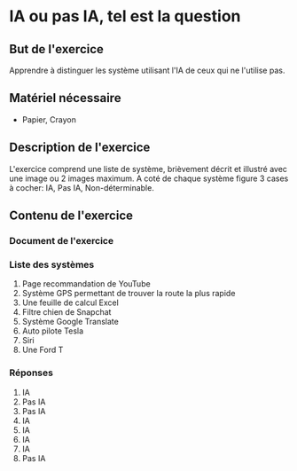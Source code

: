 # IA ou pas IA, tel est la question

## But de l'exercice

Apprendre à distinguer les système utilisant l'IA de ceux qui ne l'utilise pas.

## Matériel nécessaire
-   Papier, Crayon

## Description de l'exercice

L'exercice comprend une liste de système, brièvement décrit et illustré avec une image ou 2 images maximum. A coté de chaque système figure 3 cases à cocher: IA, Pas IA, Non-déterminable.

## Contenu de l'exercice

### Document de l'exercice

### Liste des systèmes
1.  Page recommandation de YouTube
2.  Système GPS permettant de trouver la route la plus rapide
3.  Une feuille de calcul Excel
4.  Filtre chien de Snapchat
5.  Système Google Translate
6.  Auto pilote Tesla
7.  Siri
8.  Une Ford T

### Réponses
1.  IA
2.  Pas IA
3.  Pas IA
4.  IA
5.  IA
6.  IA
7.  IA
8.  Pas IA
<!--stackedit_data:
eyJoaXN0b3J5IjpbMTc4NjMwMjk3NF19
-->